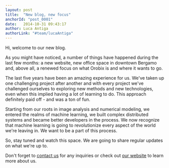 ```yaml
---
layout: post
title:  "New blog, new focus"
anchorId: "post_0001"
date:   2014-10-31 09:43:17
author: Luca Antiga
authorLink: "#team/lucaAntiga"
---
```


Hi, welcome to our new blog.

As you might have noticed, a number of things have happened during the last few months: a new website, new office space in downtown Bergamo and, above all, a renewed focus on what Orobix is and where it wants to go.

The last five years have been an amazing experience for us. We've taken up one challenging project after another and with every project we've challenged ourselves to exploring new methods and new technologies, even when this implied having a lot of learning to do. This approach definitely paid off - and was a ton of fun.

Starting from our roots in image analysis and numerical modeling, we entered the realms of machine learning, we built complex distributed systems and became better developers in the process. We now recognize that machine learning is going to revolutionize every aspect of the world we're leaving in. We want to be a part of this process.

So, stay tuned and watch this space. We are going to share regular updates on what we're up to.

Don't forget to [contact us](mailto:info@orobix.com) for any inquiries or check out [our website](http://www.orobix.com) to learn more about us.
